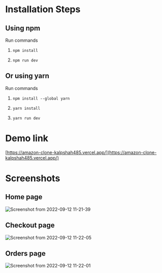 # Installation Steps

## Using npm

Run commands

1) ```npm install```


2) ```npm run dev```


## Or using yarn

Run commands 

1) ```npm install --global yarn```

2) ```yarn install```

3) ```yarn run dev```

# Demo link

[https://amazon-clone-kalpshah485.vercel.app/](https://amazon-clone-kalpshah485.vercel.app/)

# Screenshots

## Home page

![Screenshot from 2022-09-12 11-21-39](https://user-images.githubusercontent.com/60247161/189582669-0e79072c-2f6a-4902-b81b-a8b43639899c.png)

## Checkout page

![Screenshot from 2022-09-12 11-22-05](https://user-images.githubusercontent.com/60247161/189582689-72d5101d-61d1-43be-bf06-a74ff582fe69.png)

## Orders page

![Screenshot from 2022-09-12 11-22-01](https://user-images.githubusercontent.com/60247161/189582677-23f831a4-1a56-4cd7-b50a-384a42931357.png)
